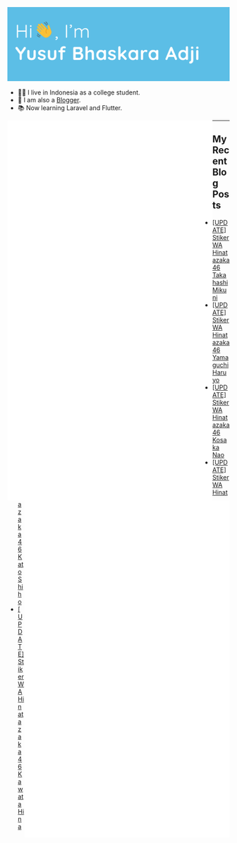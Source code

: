 ![Hi 👋, I'm Yusuf Bhaskara Adji](https://raw.githubusercontent.com/yusufadji/yusufadji/main/images/header.webp?raw=true)

- 🙋‍♂️ I live in Indonesia as a college student.
- 📝 I am also a [Blogger](https://www.frelein.my.id).
- 📚 Now learning Laravel and Flutter.

[<img align="left" width="465" alt="🦑" src="/general.svg">](#)
[<img align="right" width="465" alt="🦑" src="/medias.svg">](#)

***

## My Recent Blog Posts
<!-- BLOG-POST-LIST:START -->
- [[UPDATE] Stiker WA Hinatazaka46 Takahashi Mikuni](https://www.frelein.my.id/2022/09/stiker-wa-hinatazaka46-takahashi-mikuni.html)
- [[UPDATE] Stiker WA Hinatazaka46 Yamaguchi Haruyo](https://www.frelein.my.id/2022/09/stiker-wa-hinatazaka46-yamaguchi-haruyo.html)
- [[UPDATE] Stiker WA Hinatazaka46 Kosaka Nao](https://www.frelein.my.id/2022/09/stiker-wa-hinatazaka46-kosaka-nao.html)
- [[UPDATE] Stiker WA Hinatazaka46 Kato Shiho](https://www.frelein.my.id/2022/07/stiker-wa-hinatazaka46-kato-shiho.html)
- [[UPDATE] Stiker WA Hinatazaka46 Kawata Hina](https://www.frelein.my.id/2022/09/stiker-wa-hinatazaka46-kawata-hina.html)
<!-- BLOG-POST-LIST:END -->
